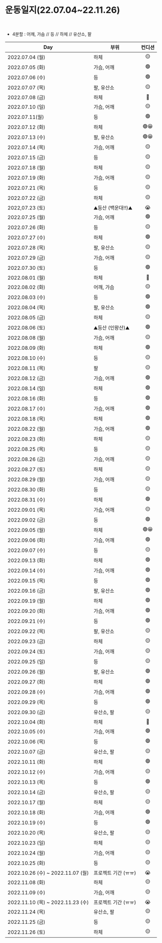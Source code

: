 # 운동일지(22.07.04~22.11.26)

​    

- 4분할 : 어깨, 가슴 // 등 // 하체 // 유산소, 팔

| Day                               | 부위                 | 컨디션 |
| --------------------------------- | -------------------- | :----: |
| 2022.07.04 (월)                   | 하체                 |   🟡    |
| 2022.07.05 (화)                   | 가슴, 어깨           |   🟢    |
| 2022.07.06 (수)                   | 등                   |   🟢    |
| 2022.07.07 (목)                   | 팔, 유산소           |   🟡    |
| 2022.07.08 (금)                   | 하체                 |   🔴    |
| 2022.07.10 (일)                   | 가슴, 어깨           |   🟡    |
| 2022.07.11(월)                    | 등                   |   🟢    |
| 2022.07.12 (화)                   | 하체                 |   🟢😁   |
| 2022.07.13 (수)                   | 팔, 유산소           |   🟢😁   |
| 2022.07.14 (목)                   | 가슴, 어깨           |   🟡    |
| 2022.07.15 (금)                   | 등                   |   🟡    |
| 2022.07.18 (월)                   | 하체                 |   🟡    |
| 2022.07.19 (화)                   | 가슴, 어깨           |   🟡    |
| 2022.07.21 (목)                   | 등                   |   🟡    |
| 2022.07.22 (금)                   | 하체                 |   🟡    |
| 2022,07.23 (토)                   | ⛰️등산 (백운대!!)⛰️    |   😭    |
| 2022.07.25 (월)                   | 가슴, 어깨           |   🟢    |
| 2022.07.26 (화)                   | 등                   |   🟡    |
| 2022.07.27 (수)                   | 하체                 |   🟢    |
| 2022.07.28 (목)                   | 팔, 유산소           |   🟡    |
| 2022.07.29 (금)                   | 가슴, 어깨           |   🟡    |
| 2022.07.30 (토)                   | 등                   |   🟢    |
| 2022.08.01 (월)                   | 하체                 |   🔴    |
| 2022.08.02 (화)                   | 어깨, 가슴           |   🟡    |
| 2022.08.03 (수)                   | 등                   |   🟢    |
| 2022.08.04 (목)                   | 팔, 유산소           |   🟢    |
| 2022.08.05 (금)                   | 하체                 |   🟡    |
| 2022.08.06 (토)                   | ⛰️등산 (인왕산)⛰️      |   🟢    |
| 2022.08.08 (월)                   | 가슴, 어깨           |   🟡    |
| 2022.08.09 (화)                   | 하체                 |   🟢    |
| 2022.08.10 (수)                   | 등                   |   🟡    |
| 2022.08.11 (목)                   | 팔                   |   🟡    |
| 2022.08.12 (금)                   | 가슴, 어깨           |   🟢    |
| 2022.08.14 (일)                   | 하체                 |   🟢    |
| 2022.08.16 (화)                   | 등                   |   🟢    |
| 2022.08.17 (수)                   | 가슴, 어깨           |   🟢    |
| 2022.08.18 (목)                   | 하체                 |   🟢    |
| 2022.08.22 (월)                   | 가슴, 어깨           |   🟢    |
| 2022.08.23 (화)                   | 하체                 |   🟡    |
| 2022.08.25 (목)                   | 등                   |   🟡    |
| 2022.08.26 (금)                   | 가슴, 어깨           |   🟡    |
| 2022.08.27 (토)                   | 하체                 |   🟡    |
| 2022.08.29 (월)                   | 가슴, 어깨           |   🟡    |
| 2022.08.30 (화)                   | 등                   |   🟡    |
| 2022.08.31 (수)                   | 하체                 |   🟢    |
| 2022.09.01 (목)                   | 가슴, 어깨           |   🟡    |
| 2022.09.02 (금)                   | 등                   |   🟢    |
| 2022.09.05 (월)                   | 하체                 |   🟢😁   |
| 2022.09.06 (화)                   | 가슴, 어깨           |   🟢    |
| 2022.09.07 (수)                   | 등                   |   🟡    |
| 2022.09.13 (화)                   | 하체                 |   🟢    |
| 2022.09.14 (수)                   | 가슴, 어깨           |   🟢    |
| 2022.09.15 (목)                   | 등                   |   🟢    |
| 2022.09.16 (금)                   | 팔, 유산소           |   🟢    |
| 2022.09.19 (월)                   | 하체                 |   🟢    |
| 2022.09.20 (화)                   | 가슴, 어깨           |   🟢    |
| 2022.09.21 (수)                   | 등                   |   🟢    |
| 2022.09.22 (목)                   | 팔, 유산소           |   🟡    |
| 2022.09.23 (금)                   | 하체                 |   🟡    |
| 2022.09.24 (토)                   | 가슴, 어깨           |   🟡    |
| 2022.09.25 (일)                   | 등                   |   🟡    |
| 2022.09.26 (월)                   | 팔, 유산소           |   🟢    |
| 2022.09.27 (화)                   | 하체                 |   🟢    |
| 2022.09.28 (수)                   | 가슴, 어깨           |   🟢    |
| 2022.09.29 (목)                   | 등                   |   🟢    |
| 2022.09.30 (금)                   | 유산소, 팔           |   🟡    |
| 2022.10.04 (화)                   | 하체                 |   🔴    |
| 2022.10.05 (수)                   | 가슴, 어깨           |   🟢    |
| 2022.10.06 (목)                   | 등                   |   🟢    |
| 2022.10.07 (금)                   | 유산소, 팔           |   🟡    |
| 2022.10.11 (화)                   | 하체                 |   🟢    |
| 2022.10.12 (수)                   | 가슴, 어깨           |   🟡    |
| 2022.10.13 (목)                   | 등                   |   🟢    |
| 2022.10.14 (금)                   | 유산소, 팔           |   🟡    |
| 2022.10.17 (월)                   | 하체                 |   🟡    |
| 2022.10.18 (화)                   | 가슴, 어깨           |   🟢    |
| 2022.10.19 (수)                   | 등                   |   🟢    |
| 2022.10.20 (목)                   | 유산소, 팔           |   🟡    |
| 2022.10.23 (일)                   | 하체                 |   🟡    |
| 2022.10.24 (월)                   | 가슴, 어깨           |   🟡    |
| 2022.10.25 (화)                   | 등                   |   🟡    |
| 2022.10.26 (수) ~ 2022.11.07 (월) | 프로젝트 기간 (ㅠㅠ) |   😭    |
| 2022.11.08 (화)                   | 하체                 |   🟡    |
| 2022.11.09 (수)                   | 가슴, 어깨           |   🟡    |
| 2022.11.10 (목) ~ 2022.11.23 (수) | 프로젝트 기간 (ㅠㅠ) |   😭    |
| 2022.11.24 (목)                   | 유산소, 팔           |   🟡    |
| 2022.11.25 (금)                   | 등                   |   🟡    |
| 2022.11.26 (토)                   | 하체                 |   🟡    |